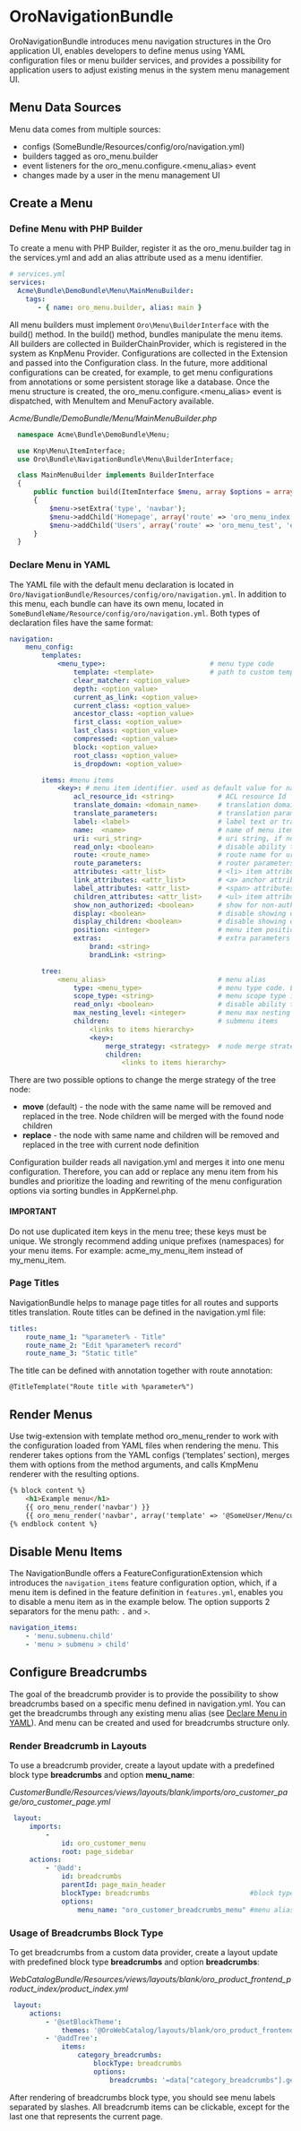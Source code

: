 <a id="bundle-docs-platform-navigation-bundle"></a>

# OroNavigationBundle

OroNavigationBundle introduces menu navigation structures in the Oro application UI, enables developers to define menus using YAML configuration files or menu builder services, and provides a possibility for application users to adjust existing menus in the system menu management UI.

## Menu Data Sources

Menu data comes from multiple sources:

* configs (SomeBundle/Resources/config/oro/navigation.yml)
* builders tagged as oro_menu.builder
* event listeners for the oro_menu.configure.<menu_alias> event
* changes made by a user in the menu management UI

## Create a Menu

### Define Menu with PHP Builder

To create a menu with PHP Builder, register it as the oro_menu.builder tag in the services.yml and add an alias attribute used as a menu identifier.

```yaml
# services.yml
services:
  Acme\Bundle\DemoBundle\Menu\MainMenuBuilder:
    tags:
       - { name: oro_menu.builder, alias: main }
```

All menu builders must implement `Oro\Menu\BuilderInterface` with the build() method. In the build() method, bundles manipulate the menu items. All builders are collected in BuilderChainProvider, which is registered in the system as KnpMenu Provider.
Configurations are collected in the Extension and passed into the Configuration class. In the future, more additional configurations can be created, for example, to get menu configurations from annotations or some persistent storage like a database. Once the menu structure is created, the oro_menu.configure.<menu_alias> event is dispatched, with MenuItem and MenuFactory available.

*Acme/Bundle/DemoBundle/Menu/MainMenuBuilder.php*
```php
  namespace Acme\Bundle\DemoBundle\Menu;

  use Knp\Menu\ItemInterface;
  use Oro\Bundle\NavigationBundle\Menu\BuilderInterface;

  class MainMenuBuilder implements BuilderInterface
  {
      public function build(ItemInterface $menu, array $options = array(), $alias = null)
      {
          $menu->setExtra('type', 'navbar');
          $menu->addChild('Homepage', array('route' => 'oro_menu_index', 'extras' => array('position' => 10)));
          $menu->addChild('Users', array('route' => 'oro_menu_test', 'extras' => array('position' => 2)));
      }
  }
```

### Declare Menu in YAML

The YAML file with the default menu declaration is located in `Oro/NavigationBundle/Resources/config/oro/navigation.yml`.
In addition to this menu, each bundle can have its own menu, located in `SomeBundleName/Resource/config/oro/navigation.yml`.
Both types of declaration files have the same format:

```yaml
navigation:
    menu_config:
        templates:
            <menu_type>:                          # menu type code
                template: <template>              # path to custom template for renderer
                clear_matcher: <option_value>
                depth: <option_value>
                current_as_link: <option_value>
                current_class: <option_value>
                ancestor_class: <option_value>
                first_class: <option_value>
                last_class: <option_value>
                compressed: <option_value>
                block: <option_value>
                root_class: <option_value>
                is_dropdown: <option_value>

        items: #menu items
            <key>: # menu item identifier. used as default value for name, route and label, if it not set in options
                acl_resource_id: <string>           # ACL resource Id
                translate_domain: <domain_name>     # translation domain
                translate_parameters:               # translation parameters
                label: <label>                      # label text or translation string template
                name:  <name>                       # name of menu item, used as default for route
                uri: <uri_string>                   # uri string, if no route parameter set
                read_only: <boolean>                # disable ability to edit menu item in UI
                route: <route_name>                 # route name for uri generation, if not set and uri not set - loads from key
                route_parameters:                   # router parameters
                attributes: <attr_list>             # <li> item attributes
                link_attributes: <attr_list>        # <a> anchor attributes
                label_attributes: <attr_list>       # <span> attributes for text items without link
                children_attributes: <attr_list>    # <ul> item attributes for nested lists
                show_non_authorized: <boolean>      # show for non-authorized users
                display: <boolean>                  # disable showing of menu item
                display_children: <boolean>         # disable showing of menu item children
                position: <integer>                 # menu item position
                extras:                             # extra parameters for container renderer
                    brand: <string>
                    brandLink: <string>

        tree:
            <menu_alias>                            # menu alias
                type: <menu_type>                   # menu type code. Link to menu template section.
                scope_type: <string>                # menu scope type identifier
                read_only: <boolean>                # disable ability to edit menu in UI
                max_nesting_level: <integer>        # menu max nesting level
                children:                           # submenu items
                    <links to items hierarchy>
                    <key>:
                        merge_strategy: <strategy>  # node merge strategy. possible strategies are replace|move
                        children:
                            <links to items hierarchy>
```

There are two possible options to change the merge strategy of the tree node:

- **move** (default) - the node with the same name will be removed and replaced in the tree. Node children will be merged with the found node children
- **replace** - the node with same name and children will be removed and replaced in the tree with current node definition

Configuration builder reads all navigation.yml and merges it into one menu configuration. Therefore, you can add or replace any menu item from his bundles and prioritize the loading and rewriting of the menu configuration options via sorting bundles in AppKernel.php.

#### IMPORTANT
Do not use duplicated item keys in the menu tree; these keys must be unique.
We strongly recommend adding unique prefixes (namespaces) for  your menu items. For example: acme_my_menu_item instead of my_menu_item.

### Page Titles

NavigationBundle helps to manage page titles for all routes and supports titles translation. Route titles can be defined in the navigation.yml file:

```yaml
titles:
    route_name_1: "%parameter% - Title"
    route_name_2: "Edit %parameter% record"
    route_name_3: "Static title"
```

The title can be defined with annotation together with route annotation:

```none
@TitleTemplate("Route title with %parameter%")
```

## Render Menus

Use twig-extension with template method oro_menu_render to work with the configuration loaded from YAML files when rendering the menu. This renderer takes options from the YAML configs (‘templates’ section), merges them with options from the method arguments, and calls KmpMenu renderer with the resulting options.

```html
{% block content %}
    <h1>Example menu</h1>
    {{ oro_menu_render('navbar') }}
    {{ oro_menu_render('navbar', array('template' => '@SomeUser/Menu/customdesign.html.twig')) }}
{% endblock content %}
```

## Disable Menu Items

The NavigationBundle offers a FeatureConfigurationExtension which introduces the `navigation_items` feature configuration option, which, if a menu item is defined in the feature definition in `features.yml`, enables you to disable a menu item as in the example below. The option supports 2 separators for the menu path: `.` and `>`.

```yaml
navigation_items:
    - 'menu.submenu.child'
    - 'menu > submenu > child'
```

## Configure Breadcrumbs

The goal of the breadcrumb provider is to provide the possibility to show breadcrumbs based on a specific menu defined in navigation.yml.
You can get the breadcrumbs through any existing menu alias (see [Declare Menu in YAML]()). And menu can be created and used for breadcrumbs structure only.

### Render Breadcrumb in Layouts

To use a breadcrumb provider, create a layout update with a predefined block type **breadcrumbs** and option **menu_name**:

*CustomerBundle/Resources/views/layouts/blank/imports/oro_customer_page/oro_customer_page.yml*
```yaml
 layout:
     imports:
         -
             id: oro_customer_menu
             root: page_sidebar
     actions:
         - '@add':
             id: breadcrumbs
             parentId: page_main_header
             blockType: breadcrumbs                         #block type
             options:
                 menu_name: "oro_customer_breadcrumbs_menu" #menu alias
```

### Usage of Breadcrumbs Block Type

To get breadcrumbs from a custom data provider, create a layout update with predefined block type **breadcrumbs** and option **breadcrumbs**:

*WebCatalogBundle/Resources/views/layouts/blank/oro_product_frontend_product_index/product_index.yml*
```yaml
 layout:
     actions:
         - '@setBlockTheme':
             themes: '@OroWebCatalog/layouts/blank/oro_product_frontend_product_index/product_index.html.twig'
         - '@addTree':
             items:
                 category_breadcrumbs:
                     blockType: breadcrumbs
                     options:
                         breadcrumbs: '=data["category_breadcrumbs"].getItems()'
```

After rendering of breadcrumbs block type, you should see menu labels separated by slashes. All breadcrumb items can be clickable, except for the last one that represents the current page.

<!-- Frontend -->
